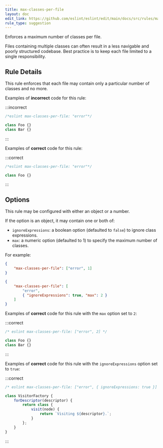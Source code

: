 ```yaml
---
title: max-classes-per-file
layout: doc
edit_link: https://github.com/eslint/eslint/edit/main/docs/src/rules/max-classes-per-file.md
rule_type: suggestion
---
```


Enforces a maximum number of classes per file.

Files containing multiple classes can often result in a less navigable
and poorly structured codebase. Best practice is to keep each file
limited to a single responsibility.

## Rule Details

This rule enforces that each file may contain only a particular number
of classes and no more.

Examples of **incorrect** code for this rule:

:::incorrect

```js
/*eslint max-classes-per-file: "error"*/

class Foo {}
class Bar {}
```

:::

Examples of **correct** code for this rule:

:::correct

```js
/*eslint max-classes-per-file: "error"*/

class Foo {}
```

:::

## Options

This rule may be configured with either an object or a number.

If the option is an object, it may contain one or both of:

* `ignoreExpressions`: a boolean option (defaulted to `false`) to ignore class expressions.
* `max`: a numeric option (defaulted to 1) to specify the maximum number of classes.

For example:

```json
{
    "max-classes-per-file": ["error", 1]
}
```

```json
{
    "max-classes-per-file": [
        "error",
        { "ignoreExpressions": true, "max": 2 }
    ]
}
```

Examples of **correct** code for this rule with the `max` option set to `2`:

:::correct

```js
/* eslint max-classes-per-file: ["error", 2] */

class Foo {}
class Bar {}
```

:::

Examples of **correct** code for this rule with the `ignoreExpressions` option set to `true`:

:::correct

```js
/* eslint max-classes-per-file: ["error", { ignoreExpressions: true }] */

class VisitorFactory {
    forDescriptor(descriptor) {
        return class {
            visit(node) {
                return `Visiting ${descriptor}.`;
            }
        };
    }
}
```

:::
